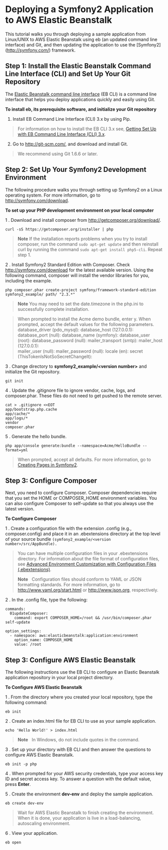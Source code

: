 Deploying a Symfony2 Application to AWS Elastic Beanstalk
=========================================================

This tutorial walks you through deploying a sample application from Linux/UNIX to AWS Elastic Beanstalk using eb (an updated command line interface) and Git, and then updating the application to use the [Symfony2] (http://symfony.com/) framework.

Step 1: Install the Elastic Beanstalk Command Line Interface (CLI) and Set Up Your Git Repository
------------------------------------------------------------------------
The [Elastic Beanstalk command line interface](https://docs.aws.amazon.com/elasticbeanstalk/latest/dg/eb-cli3.html) (EB CLI) is a command line interface that helps you deploy applications quickly and easily using Git. 

**To install eb, its prerequisite software, and initialize your Git repository**

 1. Install EB Command Line Interface (CLI) 3.x by using Pip. 
> For information on how to install the EB CLI 3.x see, [Getting Set Up with EB Command Line Interface (CLI) 3.x](http://docs.aws.amazon.com/elasticbeanstalk/latest/dg/eb-cli3-install.html).
  
 2. Go to http://git-scm.com/, and download and install Git. 
> We recommend using Git 1.6.6 or later.

Step 2: Set Up Your Symfony2 Development Environment
----------------------------------------------------
The following procedure walks you through setting up Symfony2 on a Linux operating system. For more information, go to http://symfony.com/download.

**To set up your PHP development environment on your local computer**

1 .  Download and install composer from http://getcomposer.org/download/.

    curl -sS https://getcomposer.org/installer | php

> **Note**   If the installation reports problems when you try to install composer, run the command `sudo apt-get update` and then reinstall curl by running the command `sudo apt-get install php5-cli`. Repeat step 1.

2 .   Install Symfony2 Standard Edition with Composer. Check http://symfony.com/download for the latest available version. Using the following command, composer will install the vendor libraries for you, including the example.

    php composer.phar create-project symfony/framework-standard-edition symfony2_example/ path/ "2.3.*"

> **Note** You may need to set the date.timezone in the php.ini to successfully complete installation.

> When prompted to install the Acme demo bundle, enter y. When prompted, accept the default values for the following parameters.
    database_driver (pdo_mysql): 
    database_host (127.0.0.1): 
    database_port (null): 
    database_name (symfony): 
    database_user (root): 
    database_password (null): 
    mailer_transport (smtp): 
    mailer_host (127.0.0.1):     
    mailer_user (null): 
    mailer_password (null): 
    locale (en): 
    secret (ThisTokenIsNotSoSecretChangeIt):

3 . Change directory to **symfony2_example/&lt;version number&gt;** and initialize the Git repository.

    git init 

4 .  Update the .gitignore file to ignore vendor, cache, logs, and composer.phar. 
	These files do not need to get pushed to the remote server.

    cat > .gitignore <<EOT
    app/bootstrap.php.cache
    app/cache/*
    app/logs/*
    vendor
    composer.phar


5 .  Generate the hello bundle. 

    php app/console generate:bundle --namespace=Acme/HelloBundle --format=yml

> When prompted, accept all defaults. For more information, go to [Creating Pages in Symfony2](http://symfony.com/doc/current/book/page_creation.html).

Step 3: Configure Composer
--------------------------
Next, you need to configure Composer. Composer dependencies require that you set the HOME or COMPOSER_HOME environment variables. You can also configure Composer to self-update so that you always use the latest version.

**To Configure Composer**

1 .  Create a configuration file with the extension .config (e.g., composer.config) and place it in an .ebextensions directory at the top level of your source bundle 
`(symfony2_example/<version number>/src/AppBundle).` 

> You can have multiple configuration files in your .ebextensions
> directory. For information about the file format of configuration
> files, see [Advanced Environment Customization with Configuration Files (.ebextensions)](https://docs.aws.amazon.com/elasticbeanstalk/latest/dg/ebextensions.html).
> 
> **Note** &nbsp; Configuration files should conform to YAML or JSON formatting standards. For more information, go to http://www.yaml.org/start.html
> or http://www.json.org, respectively.

 2 .  In the .config file, type the following:

    commands:
      01updateComposer:
        command: export COMPOSER_HOME=/root && /usr/bin/composer.phar self-update

    option_settings:
      - namespace: aws:elasticbeanstalk:application:environment
        option_name: COMPOSER_HOME
        value: /root

Step 3: Configure AWS Elastic Beanstalk
---------------------------------------
The following instructions use the EB CLI to configure an Elastic Beanstalk application repository in your local project directory. 

**To Configure AWS Elastic Beanstalk**

1 .  From the directory where you created your local repository, type the following command:

    eb init

2 .  Create an index.html file for EB CLI to use as your sample application.

    echo 'Hello World!' > index.html

> **Note** &nbsp; In Windows, do not include quotes in the command.

3 .  Set up your directory with EB CLI and then answer the questions to configure AWS Elastic Beanstalk.

    eb init -p php

4 .  When prompted for your AWS security credentials, type your access key ID and secret access key. To answer a question with the default value, press **Enter**.

5 .  Create the environment **dev-env** and deploy the sample application.

    eb create dev-env

> Wait for AWS Elastic Beanstalk to finish creating the environment. When it is done, your application is live in a load-balancing, autoscaling environment.

6 .  View your application.

    eb open
